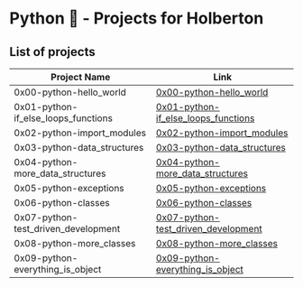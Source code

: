 # **Python :snake: - Projects for Holberton**
## **List of projects**
|**Project Name**       |**Link**|
|-----------------------|------------|
|0x00-python-hello_world|[0x00-python-hello_world](https://github.com/Robert-octavo/holbertonschool-higher_level_programming/tree/main/0x00-python-hello_world)
|0x01-python-if_else_loops_functions|[0x01-python-if_else_loops_functions](https://github.com/Robert-octavo/holbertonschool-higher_level_programming/tree/main/0x01-python-if_else_loops_functions)
|0x02-python-import_modules|[0x02-python-import_modules](https://github.com/Robert-octavo/holbertonschool-higher_level_programming/tree/main/0x02-python-import_modules)
|0x03-python-data_structures|[0x03-python-data_structures](https://github.com/Robert-octavo/holbertonschool-higher_level_programming/tree/main/0x03-python-data_structures)
|0x04-python-more_data_structures|[0x04-python-more_data_structures](https://github.com/Robert-octavo/holbertonschool-higher_level_programming/tree/main/0x04-python-more_data_structures)
|0x05-python-exceptions|[0x05-python-exceptions](https://github.com/Robert-octavo/holbertonschool-higher_level_programming/tree/main/0x05-python-exceptions)
|0x06-python-classes|[0x06-python-classes](https://github.com/Robert-octavo/holbertonschool-higher_level_programming/tree/main/0x06-python-classes)
|0x07-python-test_driven_development|[0x07-python-test_driven_development](https://github.com/Robert-octavo/holbertonschool-higher_level_programming/tree/main/0x07-python-test_driven_development)
|0x08-python-more_classes|[0x08-python-more_classes](https://github.com/Robert-octavo/holbertonschool-higher_level_programming/tree/main/0x08-python-more_classes)
|0x09-python-everything_is_object|[0x09-python-everything_is_object](https://github.com/Robert-octavo/holbertonschool-higher_level_programming/tree/main/0x09-python-everything_is_object)


